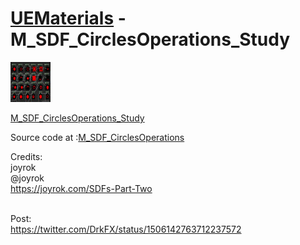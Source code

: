 # <a href="..">UEMaterials</a> - M_SDF_CirclesOperations_Study
<img src="M_SDF_CirclesOperations_Study_00.jpeg" width="64px" /><br/>

<a href="../M_SDF_CirclesOperations_Study.uasset">M_SDF_CirclesOperations_Study</a><br/>

Source code at :<a href="M_SDF_CirclesOperations">M_SDF_CirclesOperations</a><br/>


Credits:<br/>
joyrok<br/>
@joyrok<br/>
<a href="https://joyrok.com/SDFs-Part-Two">https://joyrok.com/SDFs-Part-Two</a><br/>

<br/>
Post:<br/>
<a href="https://twitter.com/DrkFX/status/1506142763712237572">https://twitter.com/DrkFX/status/1506142763712237572</a><br/>